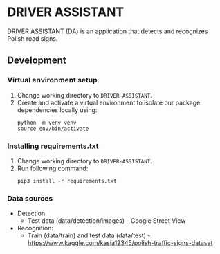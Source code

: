 # DRIVER ASSISTANT
DRIVER ASSISTANT (DA) is an application that detects and recognizes Polish road signs.
## Development

### Virtual environment setup
1. Change working directory to `DRIVER-ASSISTANT`.
2. Create and activate a virtual environment to isolate our package dependencies locally using:
   ```
   python -m venv venv
   source env/bin/activate
   ```
### Installing requirements.txt
1. Change working directory to `DRIVER-ASSISTANT`.
2. Run following command:
   ```
   pip3 install -r requirements.txt
   ```
   
### Data sources
* Detection
    * Test data (data/detection/images) - Google Street View
* Recognition: 
    * Train (data/train) and test data (data/test) - https://www.kaggle.com/kasia12345/polish-traffic-signs-dataset